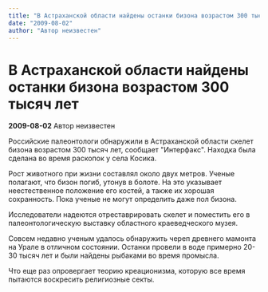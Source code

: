 ```yaml
---
title: "В Астраханской области найдены останки бизона возрастом 300 тысяч лет"
date: "2009-08-02"
author: "Автор неизвестен"
---
```


# В Астраханской области найдены останки бизона возрастом 300 тысяч лет

**2009-08-02** Автор неизвестен

Российские палеонтологи обнаружили в Астраханской области скелет бизона возрастом 300 тысяч лет, сообщает "Интерфакс". Находка была сделана во время раскопок у села Косика.

Рост животного при жизни составлял около двух метров. Ученые полагают, что бизон погиб, утонув в болоте. На это указывает неестественное положение его костей, а также их хорошая сохранность. Пока ученые не могут определить даже пол бизона.

Исследователи надеются отреставрировать скелет и поместить его в палеонтологическую выставку областного краеведческого музея.

Совсем недавно ученым удалось обнаружить череп древнего мамонта на Урале в отличном состоянии. Останки провели в воде примерно 20-30 тысяч лет и были найдены рыбаками во время промысла.

Что еще раз опровергает теорию креационизма, которую все время пытаются воскресить религиозные секты.